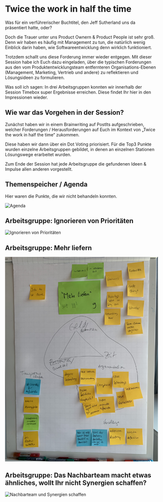 # Twice the work in half the time

Was für ein verführerischer Buchtitel, den Jeff Sutherland uns da präsentiert hatte, oder?

Doch die Trauer unter uns Product Ownern & Product People ist sehr groß. Denn wir haben es häufig mit Management zu tun, die natürlich wenig Einblick darin haben, wie Softwareentwicklung denn wirklich funktioniert.

Trotzdem schallt uns diese Forderung immer wieder entgegen. Mit dieser Session habe ich Euch dazu eingeladen, über die typischen Forderungen aus den vom Produktentwicklungsteam entfernteren Organisations-Ebenen (Management, Marketing, Vertrieb und andere) zu reflektieren und Lösungsideen zu formulieren.

Was soll ich sagen: In drei Arbeitsgruppen konnten wir innerhalb der Session Timebox super Ergebnisse erreichen. Diese findet Ihr hier in den Impressionen wieder.

## Wie war das Vorgehen in der Session?

Zunächst haben wir in einem Brainwriting auf PostIts aufgeschrieben, welcher Forderungen / Herausforderungen auf Euch im Kontext von „Twice the work in half the time“ zukommen.

Diese haben wir dann über ein Dot Voting priorisiert. Für die Top3 Punkte wurden einzelne Arbeitsgruppen gebildet, in denen an einzelnen Stationen Lösungswege erarbeitet wurden.

Zum Ende der Session hat jede Arbeitsgruppe die gefundenen Ideen & Impulse allen anderen vorgestellt.

## Themenspeicher / Agenda

Hier waren die Punkte, die wir nicht behandeln konnten.

![Agenda](flipchart-themenparkplatz.jpg)

## Arbeitsgruppe: Ignorieren von Prioritäten

![Ignorieren von Prioritäten](flipchart-ignorieren-von-prios.jpg)

## Arbeitsgruppe: Mehr liefern

![Mehr liefern](flipchart-mehr-liefern.jpg)

## Arbeitsgruppe: Das Nachbarteam macht etwas ähnliches, wollt Ihr nicht Synergien schaffen?

![Nachbarteam und Synergien schaffen](flipchart-nachbarteam-synergien.jpg)
